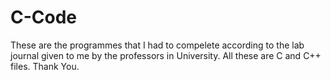 # C-Code
These are the programmes that I had to compelete according to the lab journal given to me by the professors in University.
All these are C and C++ files.
Thank You.
